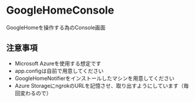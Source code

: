 # GoogleHomeConsole
GoogleHomeを操作する為のConsole画面

## 注意事項
- Microsoft Azureを使用する想定です
- app.configは自前で用意してください
- GoogleHomeNotifierをインストールしたマシンを用意してください
- Azure StorageにngrokのURLを記憶させ、取り出すようにしています（毎回変わるので）
